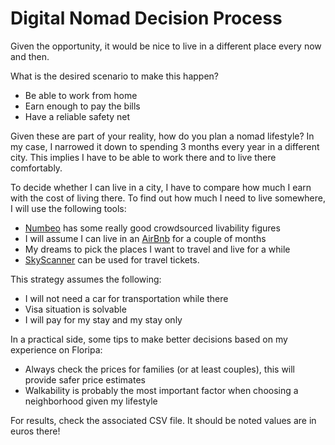 # Digital Nomad Decision Process

Given the opportunity, it would be nice to live in a different place every
now and then.

What is the desired scenario to make this happen?

- Be able to work from home
- Earn enough to pay the bills
- Have a reliable safety net

Given these are part of your reality, how do you plan a nomad lifestyle?
In my case, I narrowed it down to spending 3 months every year in a different city.
This implies I have to be able to work there and to live there comfortably.

To decide whether I can live in a city, I have to compare how much I earn
with the cost of living there. To find out how much I need to live somewhere,
I will use the following tools:

- [Numbeo](https://www.numbeo.com/cost-of-living/) has some really good crowdsourced livability figures
- I will assume I can live in an [AirBnb](https://www.airbnb.com.br/) for a couple of months
- My dreams to pick the places I want to travel and live for a while
- [SkyScanner](https://www.skyscanner.com.br/) can be used for travel tickets.

This strategy assumes the following:

- I will not need a car for transportation while there
- Visa situation is solvable
- I will pay for my stay and my stay only

In a practical side, some tips to make better decisions based on my experience
on Floripa:

- Always check the prices for families (or at least couples), this will provide
  safer price estimates
- Walkability is probably the most important factor when choosing a neighborhood
  given my lifestyle

For results, check the associated CSV file. It should be noted values are in
euros there!
